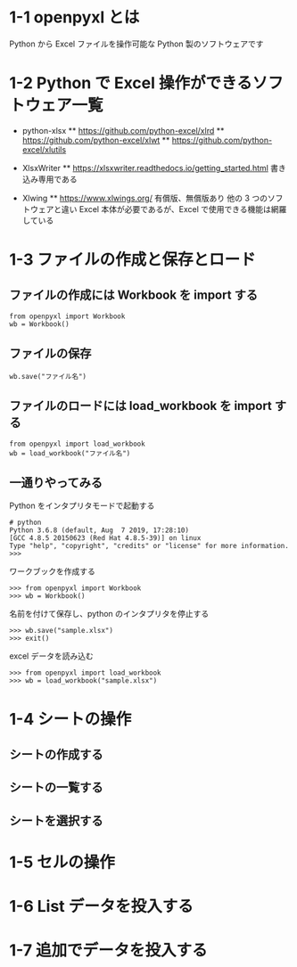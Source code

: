 # 1-1 openpyxl とは
Python から Excel ファイルを操作可能な Python 製のソフトウェアです

# 1-2 Python で Excel 操作ができるソフトウェア一覧

* python-xlsx 
** https://github.com/python-excel/xlrd
** https://github.com/python-excel/xlwt
** https://github.com/python-excel/xlutils

* XlsxWriter
** https://xlsxwriter.readthedocs.io/getting_started.html
書き込み専用である

* Xlwing
** https://www.xlwings.org/
有償版、無償版あり
他の 3 つのソフトウェアと違い Excel 本体が必要であるが、Excel で使用できる機能は網羅している

# 1-3 ファイルの作成と保存とロード
## ファイルの作成には Workbook を import する

```
from openpyxl import Workbook
wb = Workbook()
```

## ファイルの保存

```
wb.save("ファイル名")
```

## ファイルのロードには load_workbook を import する

```
from openpyxl import load_workbook
wb = load_workbook("ファイル名")
```

## 一通りやってみる
Python をインタプリタモードで起動する
```
# python 
Python 3.6.8 (default, Aug  7 2019, 17:28:10)
[GCC 4.8.5 20150623 (Red Hat 4.8.5-39)] on linux
Type "help", "copyright", "credits" or "license" for more information.
>>> 
```

ワークブックを作成する

```
>>> from openpyxl import Workbook
>>> wb = Workbook()
```

名前を付けて保存し、python のインタプリタを停止する

```
>>> wb.save("sample.xlsx")
>>> exit()
```

excel データを読み込む

```
>>> from openpyxl import load_workbook
>>> wb = load_workbook("sample.xlsx")
```

# 1-4 シートの操作
## シートの作成する

## シートの一覧する

## シートを選択する

# 1-5 セルの操作


# 1-6 List データを投入する


# 1-7 追加でデータを投入する


